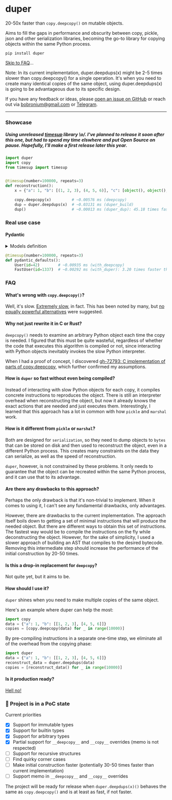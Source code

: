 # duper

20-50x faster than `copy.deepcopy()` on mutable objects.

Aims to fill the gaps in performance and obscurity between copy, pickle, json and other serialization libraries, becoming the go-to library for copying objects within the same Python process.

```shell
pip install duper
```
[Skip to FAQ](#faq)... 


Note: In its current implementation, duper.deepdups(x) might be 2-5 times slower than copy.deepcopy() for a single operation. It's when you need to create many identical copies of the same object, using duper.deepdups(x) is going to be advantageous due to its specific design.

If you have any feedback or ideas, please [open an issue on GitHub](https://github.com/Bobronium/duper/issues) or reach out via [bobronium@gmail.com](mailto:bobronium@gmail.com) or [Telegram](https://t.me/Bobronium).

---

### Showcase
##### Using unreleased [timesup](https://github.com/Bobronium/timesup) library \o/. I've planned to release it soon after this one, but had to spend my *time* elswhere and put Open Source on pause. Hopefully, I'll make a first release later this year.

```py
import duper
import copy
from timesup import timesup


@timesup(number=100000, repeats=3)
def reconstruction():
    x = {"a": 1, "b": [(1, 2, 3), (4, 5, 6)], "c": [object(), object(), object()]}  # i

    copy.deepcopy(x)         # ~0.00576 ms (deepcopy)
    dup = duper.deepdups(x)  # ~0.03131 ms (duper_build)
    dup()                    # ~0.00013 ms (duper_dup): 45.18 times faster than deepcopy
```

### Real use case
#### Pydantic
<details>
<summary>Models definition</summary>

```py
from datetime import datetime
from functools import wraps

import duper
from pydantic import BaseModel, Field
from pydantic.fields import FieldInfo


class User(BaseModel):
    id: int
    name: str = "John Doe"
    signup_ts: datetime | None = None
    friends: list[int] = []
    skills: dict[str, int] = {
        "foo": {"count": 4, "size": None},
        "bars": [
            {"apple": "x1", "banana": "y"},
            {"apple": "x2", "banana": "y"},
        ],
    }



@wraps(Field)
def FastField(default, *args, **kwargs):
    """
    Overrides the fields that need to be copied to have default_factories
    """    
    default_factory = duper.deepdups(default)
    field_info: FieldInfo = Field(*args, default_factory=default_factory, **kwargs)
    return field_info


class FastUser(BaseModel):
    id: int
    name: str = FastField("John Doe")
    signup_ts: datetime | None = FastField(None)
    friends: list[int] = FastField([])
    skills: dict[str, int] = FastField(
        {
            "foo": {"count": 4, "size": None},
            "bars": [
                {"apple": "x1", "banana": "y"},
                {"apple": "x2", "banana": "y"},
            ],
        }
    )
```

</details>

```py
@timesup(number=100000, repeats=3)
def pydantic_defaults():
    User(id=42)        # ~0.00935 ms (with_deepcopy)
    FastUser(id=1337)  # ~0.00292 ms (with_duper): 3.20 times faster than with_deepcopy

```

### FAQ
#### What's wrong with `copy.deepcopy()`?
Well, it's slow. [Extremely slow](https://stackoverflow.com/questions/24756712/deepcopy-is-extremely-slow), in fact. This has been noted by many, but [no equally powerful alternatives](https://stackoverflow.com/questions/1410615/copy-deepcopy-vs-pickle) were suggested.

#### Why not just rewrite it in C or Rust?
`deepcopy()` needs to examine an arbitrary Python object each time the copy is needed. I figured that this must be quite wasteful, regardless of whether the code that executes this algorithm is compiled or not, since interacting with Python objects inevitably invokes the slow Python interpreter.

When I had a proof of concept, I discovered [gh-72793: C implementation of parts of copy.deepcopy](https://github.com/python/cpython/pull/91610), which further confirmed my assumptions.

#### How is `duper` so fast without even being compiled?
Instead of interacting with slow Python objects for each copy, it compiles concrete instructions to reproduces the object. There is still an interpreter overhead when reconstructing the object, but now it already knows the exact actions that are needed and just executes them.
Interestingly, I learned that this approach has a lot in common with how `pickle` and `marshal` work.

#### How is it different from `pickle` or `marshal`?
Both are designed for `serialization`, so they need to dump objects to `bytes` that can be stored on disk and then used to reconstruct the object, even in a different Python process.
This creates many constraints on the data they can serialize, as well as the speed of reconstruction.

`duper`, however, is not constrained by these problems. It only needs to guarantee that the object can be recreated within the same Python process, and it can use that to its advantage.

#### Are there any drawbacks to this approach?
Perhaps the only drawback is that it's non-trivial to implement.
When it comes to using it, I can't see any fundamental drawbacks, only advantages.

However, there are drawbacks to the current implementation. The approach itself boils down to getting a set of minimal instructions that will produce the needed object. But there are different ways to obtain this set of instructions. The fastest way would be to compile the instructions on the fly while deconstructing the object. However, for the sake of simplicity, I used a slower approach of building an AST that compiles to the desired bytecode. Removing this intermediate step should increase the performance of the initial construction by 20-50 times.

#### Is this a drop-in replacement for `deepcopy`?
Not quite yet, but it aims to be. 

#### How should I use it?
`duper` shines when you need to make multiple copies of the same object.

Here's an example where duper can help the most:
```python
import copy
data = {"a": 1, "b": [[1, 2, 3], [4, 5, 6]]}
copies = [copy.deepcopy(data) for _ in range(10000)]
```
By pre-compiling instructions in a separate one-time step, we eliminate all of the overhead from the copying phase: 
```python
import duper
data = {"a": 1, "b": [[1, 2, 3], [4, 5, 6]]}
reconstruct_data = duper.deepdups(data)
copies = [reconstruct_data() for _ in range(10000)]
```

#### Is it production ready?
[Hell no!](#-project-is-in-poc-state)

### 🚧 Project is in a PoC state
Current priorities
- [x] Support for immutable types
- [x] Support for builtin types
- [x] Support for arbitrary types
- [x] Partial support for `__deepcopy__` and `__copy__` overrides (memo is not respected)
- [ ] Support for recursive structures
- [ ] Find quirky corner cases
- [ ] Make initial construction faster (potentially 30-50 times faster than current implementation)
- [ ] Support memo in `__deepcopy__` and `__copy__` overrides

The project will be ready for release when `duper.deepdups(x)()` behaves the same as `copy.deepcopy()` and is at least as fast, if not faster. 
